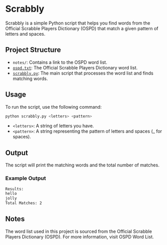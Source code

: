 # Scrabbly

Scrabbly is a simple Python script that helps you find words from the Official Scrabble Players Dictionary (OSPD) that match a given pattern of letters and spaces.

## Project Structure
- `notes/`: Contains a link to the OSPD word list.
- [`ospd.txt`](command:_github.copilot.openRelativePath?%5B%7B%22scheme%22%3A%22file%22%2C%22authority%22%3A%22%22%2C%22path%22%3A%22%2FUsers%2Fsully%2FDevelopment%2Fsullivan%2Fscrabbly%2Fospd.txt%22%2C%22query%22%3A%22%22%2C%22fragment%22%3A%22%22%7D%5D "/Users/sully/Development/sullivan/scrabbly/ospd.txt"): The Official Scrabble Players Dictionary word list.
- [`scrabbly.py`](command:_github.copilot.openRelativePath?%5B%7B%22scheme%22%3A%22file%22%2C%22authority%22%3A%22%22%2C%22path%22%3A%22%2FUsers%2Fsully%2FDevelopment%2Fsullivan%2Fscrabbly%2Fscrabbly.py%22%2C%22query%22%3A%22%22%2C%22fragment%22%3A%22%22%7D%5D "/Users/sully/Development/sullivan/scrabbly/scrabbly.py"): The main script that processes the word list and finds matching words.

## Usage

To run the script, use the following command:

```sh
python scrabbly.py <letters> <pattern>
```
* `<letters>`: A string of letters you have.
* `<pattern>`: A string representing the pattern of letters and spaces (_ for spaces).

## Output
The script will print the matching words and the total number of matches.

### Example Output
```sh
Results:
hello
jolly
Total Matches: 2
```

## Notes
The word list used in this project is sourced from the Official Scrabble Players Dictionary (OSPD). For more information, visit OSPD Word List.